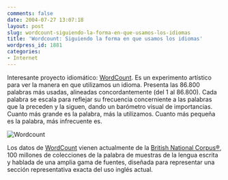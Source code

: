 ```yaml
---
comments: false
date: 2004-07-27 13:07:18
layout: post
slug: wordcount-siguiendo-la-forma-en-que-usamos-los-idiomas
title: 'Wordcount: Siguiendo la forma en que usamos los idiomas'
wordpress_id: 1881
categories:
- Internet
---
```


Interesante proyecto idiomático: [WordCount](http://wordcount.org/main.php). Es un experimento artístico para ver la manera en que utilizamos un idioma. Presenta las 86.800 palabras más usadas, alineadas concordantemente (del 1 al 86.800). Cada palabra se escala para reflejar su frecuencia concerniente a las palabras que la preceden y la siguen, dando un barómetro visual de importancias. Cuanto más grande es la palabra, más la utilizamos. Cuanto más pequeña es la palabra, más infrecuente es.





![Wordcount](http://www.minid.net/images/wordcount.png)





Los datos de [WordCount](http://wordcount.org/main.php) vienen actualmente de la [British National Corpus®](http://www.natcorp.ox.ac.uk/), 100 millones de colecciones de la palabra de muestras de la lengua escrita y hablada de una amplia gama de fuentes, diseñada para representar una sección representativa exacta del uso inglés actual.
